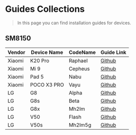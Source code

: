 # Guides Collections
> In this page you can find installation guides for devices.

## SM8150
| Vendor  | Device Name | CodeName  | Guide Link                                                                |
|---------|-------------|-----------|---------------------------------------------------------------------------|
| Xiaomi  | K20 Pro     | Raphael   | [Github](https://github.com/graphiks/woa-raphael)                         |
| Xiaomi  | Mi 9        | Cepheus   | [Github](https://github.com/woacepheus/Port-Windows-11-Xiaomi-Mi-9)       |
| Xiaomi  | Pad 5       | Nabu      | [Github](https://github.com/erdilS/Port-Windows-11-Xiaomi-Pad-5)          |
| Xiaomi  | POCO X3 PRO | Vayu      | [Github](https://github.com/woa-vayu/POCOX3Pro-Guides) |
| LG      | G8          | Alpha     | [Github](https://github.com/n00b69/woa-alphaplus)                         |
| LG      | G8s         | Beta      | [Github](https://github.com/n00b69/woa-betalm)                            |
| LG      | G8x         | Mh2lm     | [Github](https://github.com/woa-lge/Port-Windows-11-Lge-devices/blob/main/guides/mh2lm/README.md)                             |
| LG      | V50         | Flash     | [Github](https://github.com/woa-lge/Port-Windows-11-Lge-devices/blob/main/guides/flashlmdd/README.md)                         |
| LG      | V50s        | Mh2lm5g   | [Github](https://github.com/n00b69/woa-mh2lm5g)                           |



